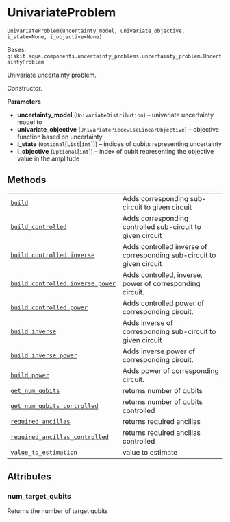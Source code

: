 # UnivariateProblem

<span id="undefined" />

`UnivariateProblem(uncertainty_model, univariate_objective, i_state=None, i_objective=None)`

Bases: `qiskit.aqua.components.uncertainty_problems.uncertainty_problem.UncertaintyProblem`

Univariate uncertainty problem.

Constructor.

**Parameters**

*   **uncertainty\_model** (`UnivariateDistribution`) – univariate uncertainty model to
*   **univariate\_objective** (`UnivariatePiecewiseLinearObjective`) – objective function based on uncertainty
*   **i\_state** (`Optional`\[`List`\[`int`]]) – indices of qubits representing uncertainty
*   **i\_objective** (`Optional`\[`int`]) – index of qubit representing the objective value in the amplitude

## Methods

|                                                                                                                                                                                                                                                                                                                              |                                                                       |
| ---------------------------------------------------------------------------------------------------------------------------------------------------------------------------------------------------------------------------------------------------------------------------------------------------------------------------- | --------------------------------------------------------------------- |
| [`build`](qiskit.aqua.components.uncertainty_problems.UnivariateProblem.build#qiskit.aqua.components.uncertainty_problems.UnivariateProblem.build "qiskit.aqua.components.uncertainty_problems.UnivariateProblem.build")                                                                                                     | Adds corresponding sub-circuit to given circuit                       |
| [`build_controlled`](qiskit.aqua.components.uncertainty_problems.UnivariateProblem.build_controlled#qiskit.aqua.components.uncertainty_problems.UnivariateProblem.build_controlled "qiskit.aqua.components.uncertainty_problems.UnivariateProblem.build_controlled")                                                         | Adds corresponding controlled sub-circuit to given circuit            |
| [`build_controlled_inverse`](qiskit.aqua.components.uncertainty_problems.UnivariateProblem.build_controlled_inverse#qiskit.aqua.components.uncertainty_problems.UnivariateProblem.build_controlled_inverse "qiskit.aqua.components.uncertainty_problems.UnivariateProblem.build_controlled_inverse")                         | Adds controlled inverse of corresponding sub-circuit to given circuit |
| [`build_controlled_inverse_power`](qiskit.aqua.components.uncertainty_problems.UnivariateProblem.build_controlled_inverse_power#qiskit.aqua.components.uncertainty_problems.UnivariateProblem.build_controlled_inverse_power "qiskit.aqua.components.uncertainty_problems.UnivariateProblem.build_controlled_inverse_power") | Adds controlled, inverse, power of corresponding circuit.             |
| [`build_controlled_power`](qiskit.aqua.components.uncertainty_problems.UnivariateProblem.build_controlled_power#qiskit.aqua.components.uncertainty_problems.UnivariateProblem.build_controlled_power "qiskit.aqua.components.uncertainty_problems.UnivariateProblem.build_controlled_power")                                 | Adds controlled power of corresponding circuit.                       |
| [`build_inverse`](qiskit.aqua.components.uncertainty_problems.UnivariateProblem.build_inverse#qiskit.aqua.components.uncertainty_problems.UnivariateProblem.build_inverse "qiskit.aqua.components.uncertainty_problems.UnivariateProblem.build_inverse")                                                                     | Adds inverse of corresponding sub-circuit to given circuit            |
| [`build_inverse_power`](qiskit.aqua.components.uncertainty_problems.UnivariateProblem.build_inverse_power#qiskit.aqua.components.uncertainty_problems.UnivariateProblem.build_inverse_power "qiskit.aqua.components.uncertainty_problems.UnivariateProblem.build_inverse_power")                                             | Adds inverse power of corresponding circuit.                          |
| [`build_power`](qiskit.aqua.components.uncertainty_problems.UnivariateProblem.build_power#qiskit.aqua.components.uncertainty_problems.UnivariateProblem.build_power "qiskit.aqua.components.uncertainty_problems.UnivariateProblem.build_power")                                                                             | Adds power of corresponding circuit.                                  |
| [`get_num_qubits`](qiskit.aqua.components.uncertainty_problems.UnivariateProblem.get_num_qubits#qiskit.aqua.components.uncertainty_problems.UnivariateProblem.get_num_qubits "qiskit.aqua.components.uncertainty_problems.UnivariateProblem.get_num_qubits")                                                                 | returns number of qubits                                              |
| [`get_num_qubits_controlled`](qiskit.aqua.components.uncertainty_problems.UnivariateProblem.get_num_qubits_controlled#qiskit.aqua.components.uncertainty_problems.UnivariateProblem.get_num_qubits_controlled "qiskit.aqua.components.uncertainty_problems.UnivariateProblem.get_num_qubits_controlled")                     | returns number of qubits controlled                                   |
| [`required_ancillas`](qiskit.aqua.components.uncertainty_problems.UnivariateProblem.required_ancillas#qiskit.aqua.components.uncertainty_problems.UnivariateProblem.required_ancillas "qiskit.aqua.components.uncertainty_problems.UnivariateProblem.required_ancillas")                                                     | returns required ancillas                                             |
| [`required_ancillas_controlled`](qiskit.aqua.components.uncertainty_problems.UnivariateProblem.required_ancillas_controlled#qiskit.aqua.components.uncertainty_problems.UnivariateProblem.required_ancillas_controlled "qiskit.aqua.components.uncertainty_problems.UnivariateProblem.required_ancillas_controlled")         | returns required ancillas controlled                                  |
| [`value_to_estimation`](qiskit.aqua.components.uncertainty_problems.UnivariateProblem.value_to_estimation#qiskit.aqua.components.uncertainty_problems.UnivariateProblem.value_to_estimation "qiskit.aqua.components.uncertainty_problems.UnivariateProblem.value_to_estimation")                                             | value to estimate                                                     |

## Attributes

<span id="undefined" />

### num\_target\_qubits

Returns the number of target qubits
